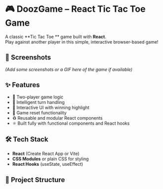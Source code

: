 # 🎮 DoozGame – React Tic Tac Toe Game

A classic **Tic Tac Toe ** game built with **React**.  
Play against another player in this simple, interactive browser-based game!

## 📸 Screenshots

_(Add some screenshots or a GIF here of the game if available)_

## ✨ Features

- 🎲 Two-player game logic
- 🧠 Intelligent turn handling
- 🎨 Interactive UI with winning highlight
- 🔄 Game reset functionality
- ♻️ Reusable and modular React components
- ⚛️ Built fully with functional components and React hooks

## 🛠️ Tech Stack

- **React** (Create React App or Vite)
- **CSS Modules** or plain CSS for styling
- **React Hooks** (useState, useEffect)

## 📁 Project Structure
